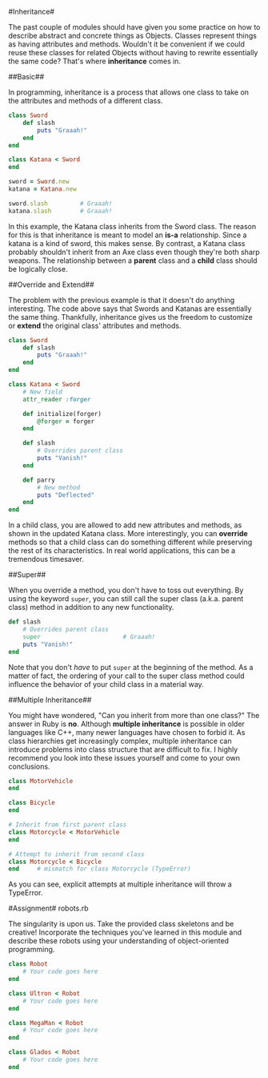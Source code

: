 #Inheritance#

The past couple of modules should have given you some practice on how to describe abstract and concrete things as Objects. Classes represent things as having attributes and methods. Wouldn't it be convenient if we could reuse these classes for related Objects without having to rewrite essentially the same code? That's where **inheritance** comes in.

##Basic##

In programming, inheritance is a process that allows one class to take on the attributes and methods of a different class.

```ruby
class Sword
    def slash
        puts "Graaah!"
    end
end

class Katana < Sword
end

sword = Sword.new
katana = Katana.new

sword.slash         # Graaah!
katana.slash        # Graaah!
```

In this example, the Katana class inherits from the Sword class. The reason for this is that inheritance is meant to model an **is-a** relationship. Since a katana is a kind of sword, this makes sense. By contrast, a Katana class probably shouldn't inherit from an Axe class even though they're both sharp weapons. The relationship between a **parent** class and a **child** class should be logically close.

##Override and Extend##

The problem with the previous example is that it doesn't do anything interesting. The code above says that Swords and Katanas are essentially the same thing. Thankfully, inheritance gives us the freedom to customize or **extend** the original class' attributes and methods.

```ruby
class Sword
    def slash
        puts "Graaah!"
    end
end

class Katana < Sword
    # New field
    attr_reader :forger

    def initialize(forger)
        @forger = forger
    end

    def slash
        # Overrides parent class
        puts "Vanish!"
    end

    def parry
        # New method
        puts "Deflected"
    end
end
```

In a child class, you are allowed to add new attributes and methods, as shown in the updated Katana class. More interestingly, you can **override** methods so that a child class can do something different while preserving the rest of its characteristics. In real world applications, this can be a tremendous timesaver.

##Super##

When you override a method, you don't have to toss out everything. By using the keyword ```super```, you can still call the super class (a.k.a. parent class) method in addition to any new functionality.

```ruby
def slash
    # Overrides parent class
    super                       # Graaah!
    puts "Vanish!"
end
```

Note that you don't *have* to put ```super``` at the beginning of the method. As a matter of fact, the ordering of your call to the super class method could influence the behavior of your child class in a material way.

##Multiple Inheritance##

You might have wondered, "Can you inherit from more than one class?" The answer in Ruby is **no**. Although **multiple inheritance** is possible in older languages like C++, many newer languages have chosen to forbid it. As class hierarchies get increasingly complex, multiple inheritance can introduce problems into class structure that are difficult to fix. I highly recommend you look into these issues yourself and come to your own conclusions.

```ruby
class MotorVehicle
end

class Bicycle
end

# Inherit from first parent class
class Motorcycle < MotorVehicle
end

# Attempt to inherit from second class
class Motorcycle < Bicycle
end     # mismatch for class Motorcycle (TypeError)
```

As you can see, explicit attempts at multiple inheritance will throw a TypeError.

#Assignment#
robots.rb

The singularity is upon us. Take the provided class skeletons and be creative! Incorporate the techniques you've learned in this module and describe these robots using your understanding of object-oriented programming.

```ruby
class Robot
    # Your code goes here
end

class Ultron < Robot
    # Your code goes here
end

class MegaMan < Robot
    # Your code goes here
end

class Glados < Robot
    # Your code goes here
end
```
